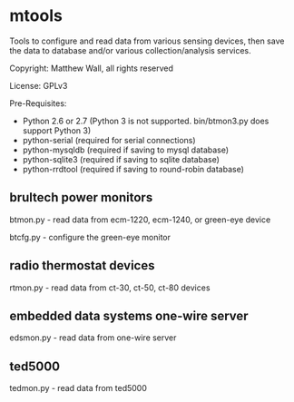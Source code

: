 <h1>mtools</h1>

Tools to configure and read data from various sensing devices, then
save the data to database and/or various collection/analysis services.

Copyright: Matthew Wall, all rights reserved

License: GPLv3

Pre-Requisites:
- Python 2.6 or 2.7 (Python 3 is not supported. bin/btmon3.py does support Python 3)
- python-serial (required for serial connections)
- python-mysqldb (required if saving to mysql database)
- python-sqlite3 (required if saving to sqlite database)
- python-rrdtool (required if saving to round-robin database)


<h2>brultech power monitors</h2>

btmon.py - read data from ecm-1220, ecm-1240, or green-eye device

btcfg.py - configure the green-eye monitor


<h2>radio thermostat devices</h2>

rtmon.py - read data from ct-30, ct-50, ct-80 devices


<h2>embedded data systems one-wire server</h2>

edsmon.py - read data from one-wire server


<h2>ted5000</h2>

tedmon.py - read data from ted5000
